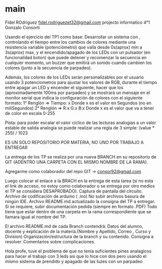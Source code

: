 # main
FIdel ROdriguez
fidel.rodriguezet32@gmail.com
projecto informatico
4°1
Gonzalo Consorti

Usando el ejercicio del TP1 como base:
Desarrollar un sistema con , controlando el tiempo entre los cambios de colores mediante una resistencia variable (potenciómetro) que valla desde 0s(aprox) min a 3s(aprox) max, y el encendido/apagado de los LEDs con un pulsador (en funcionalidad boton) que puede detener y recomenzar la secuencia en cualquier momento,  un buzzer que emitirá un sonido cuando cambien los colores (junto a la secuencia de parpadeo).

 Además, los colores de los LEDs serán personalizables por el usuario usando 3 potenciometros para ajustar los valores de RGB,  durante el tiempo entre apagar un LED y encender el siguiente, hacer que los  (aproximadamente 100ms por parpadeo) y se mostrará un mensaje en el monitor serial que indica la configuración de colores con el siguiente formato:
1° Renglón =>      Tiempo: x            Donde x es el valor en Segundos  (no en miliSegundos)
2° Renglón =>      R:x
G:x
B:x      Donde x es el valor que va a tener de color en escala 0-255

Pista:  para poder escalar el valor cíclico de las lecturas analogías a un valor estable de salida analogía se puede realizar una regla de 3 simple:  (value * 255) / 1023



ES UN SOLO REPOSITORIO POR MATERIA, NO UNO POR TRABAJO A ENTREGAR


La entrega de los TP se realiza por una nueva BRANCH  en su repositorio de GIT (ADENTRO UNA CARPETA CON EL MISMO NOMBRE DE LA RAMA).

Agregarme como colaborador del repo GIT ->  consor92@gmail.com

Luego colocar el enlace a la BRACH en la entrega de esta tarea (si no esta el link de acceso, no estoy como colaborador o se entrega por otro medios el TP se considera DESAPROBADO).
Captura de pantalla del circuito.
Archivo de codificación de arduino (   .ino)
No subir archivos basura de ningún IDE.
Archivo README.md actualizado la consigna del TP a entregar.
Si se requiere, subir documentación pedida (siempre en formato .PDF)
Todo tiene que estar dentro de una carpeta en la rama correspondiente que se llamara igual al nombre del TP.

El archivo README.md de cada Branch contendrá:
Datos del alumno, docente y explicación de la materia.(Nombre y Apellido, Correo , Curso y Division)
Organización/estructura de la branch y su contenido.
Consigna a resolver.
Comentarios sobre complicaciones.

Hola profe, tuve el problema de que no tenia suficientes pines analagicos para hacer el trabajo con 3 leds asi que lo hice con dos pero usando el mismo sistema de prendido y apagado de las luzes con un parpadeo
